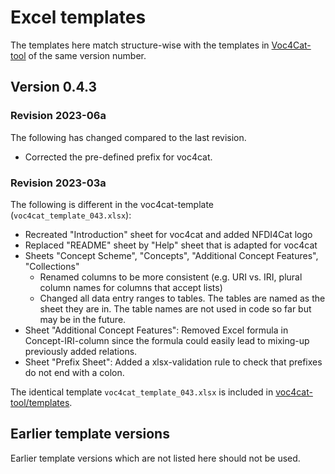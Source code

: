 # Excel templates

The templates here match structure-wise with the templates in [Voc4Cat-tool](https://github.com/nfdi4cat/voc4cat-tool) of the same version number.

## Version 0.4.3

### Revision 2023-06a

The following has changed compared to the last revision.

- Corrected the pre-defined prefix for voc4cat.

### Revision 2023-03a

The following is different in the voc4cat-template (`voc4cat_template_043.xlsx`):

- Recreated "Introduction" sheet for voc4cat and added NFDI4Cat logo
- Replaced "README" sheet by "Help" sheet that is adapted for voc4cat
- Sheets "Concept Scheme", "Concepts", "Additional Concept Features", "Collections"
  - Renamed columns to be more consistent (e.g. URI vs. IRI, plural column names for columns that accept lists)
  - Changed all data entry ranges to tables. The tables are named as the sheet they are in. The table names are not used in code so far but may be in the future.
- Sheet "Additional Concept Features": Removed Excel formula in Concept-IRI-column since the formula could easily lead to mixing-up previously added relations.
- Sheet "Prefix Sheet": Added a xlsx-validation rule to check that prefixes do not end with a colon.

The identical template `voc4cat_template_043.xlsx` is included in [voc4cat-tool/templates](https://github.com/nfdi4cat/voc4cat-tool/tree/main/templates).

## Earlier template versions

Earlier template versions which are not listed here should not be used.
